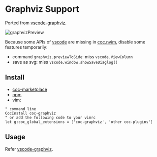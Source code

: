 # Graphviz Support

Ported from [vscode-graphviz](https://github.com/joaompinto/vscode-graphviz).

![graphvizPreview](https://github.com/user-attachments/assets/d3dac671-fa7d-46f2-9367-d28fa60c637c)

Because some APIs of [vscode](github.com/microsoft/vscode) are missing in
[coc.nvim](https://github.com/neoclide/coc.nvim), disable some features
temporarily:

- command `graphviz.previewToSide`: miss `vscode.ViewColumn`
- save as svg: miss `vscode.window.showSaveDiaglog()`

## Install

- [coc-marketplace](https://github.com/fannheyward/coc-marketplace)
- [npm](https://www.npmjs.com/package/coc-graphviz)
- vim:

```vim
" command line
CocInstall coc-graphviz
" or add the following code to your vimrc
let g:coc_global_extensions = ['coc-graphviz', 'other coc-plugins']
```

## Usage

Refer [vscode-graphviz](https://github.com/joaompinto/vscode-graphviz).
